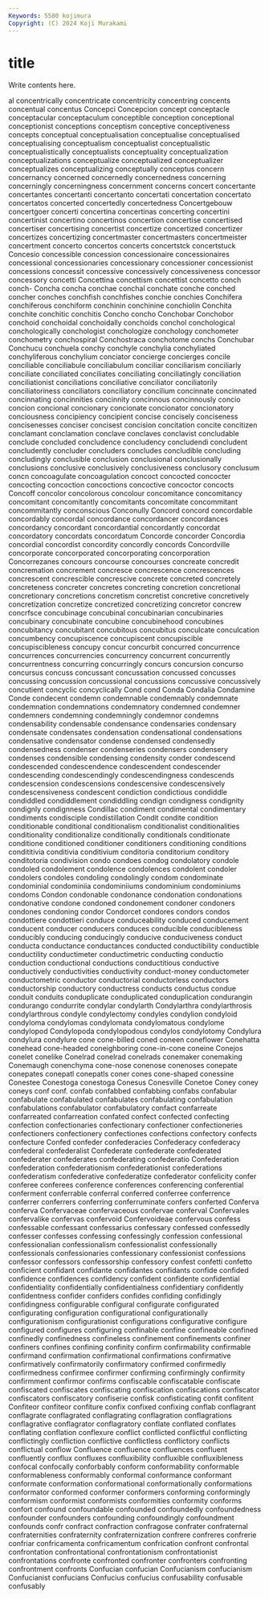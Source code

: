 ```yaml
---
Keywords: 5580 kojimura
Copyright: (C) 2024 Koji Murakami
---
```


# title

Write contents here.



al concentrically concentricate concentricity concentring concents concentual concentus Concepci Concepcion
concept conceptacle conceptacular conceptaculum conceptible conception conceptional conceptionist conceptions conceptism
conceptive conceptiveness concepts conceptual conceptualisation conceptualise conceptualised conceptualising conceptualism conceptualist
conceptualistic conceptualistically conceptualists conceptuality conceptualization conceptualizations conceptualize conceptualized conceptualizer conceptualizes
conceptualizing conceptually conceptus concern concernancy concerned concernedly concernedness concerning concerningly
concerningness concernment concerns concert concertante concertantes concertanti concertanto concertati concertation
concertato concertatos concerted concertedly concertedness Concertgebouw concertgoer concerti concertina concertinas
concerting concertini concertinist concertino concertinos concertion concertise concertised concertiser concertising
concertist concertize concertized concertizer concertizes concertizing concertmaster concertmasters concertmeister concertment
concerto concertos concerts concertstck concertstuck Concesio concessible concession concessionaire concessionaires
concessional concessionaries concessionary concessioner concessionist concessions concessit concessive concessively concessiveness
concessor concessory concetti Concettina concettism concettist concetto conch conch- Concha
concha conchae conchal conchate conche conched concher conches conchfish conchfishes
conchie conchies Conchifera conchiferous conchiform conchinin conchinine conchiolin Conchita conchite
conchitic conchitis Concho concho Conchobar Conchobor conchoid conchoidal conchoidally conchoids
conchol conchological conchologically conchologist conchologize conchology conchometer conchometry conchospiral Conchostraca
conchotome conchs Conchubar Conchucu conchuela conchy conchyle conchylia conchyliated conchyliferous
conchylium conciator concierge concierges concile conciliable conciliabule conciliabulum conciliar conciliarism
conciliarly conciliate conciliated conciliates conciliating conciliatingly conciliation conciliationist conciliations conciliative
conciliator conciliatorily conciliatoriness conciliators conciliatory concilium concinnate concinnated concinnating concinnities
concinnity concinnous concinnously concio concion concional concionary concionate concionator concionatory
conciousness concipiency concipient concise concisely conciseness concisenesses conciser concisest concision
concitation concite concitizen conclamant conclamation conclave conclaves conclavist concludable conclude
concluded concludence concludency concludendi concludent concludently concluder concluders concludes concludible
concluding concludingly conclusible conclusion conclusional conclusionally conclusions conclusive conclusively conclusiveness
conclusory conclusum concn concoagulate concoagulation concoct concocted concocter concocting concoction
concoctions concoctive concoctor concocts Concoff concolor concolorous concolour concomitance concomitancy
concomitant concomitantly concomitants concomitate concommitant concommitantly conconscious Conconully Concord concord
concordable concordably concordal concordance concordancer concordances concordancy concordant concordantial concordantly
concordat concordatory concordats concordatum Concorde concorder Concordia concordial concordist concordity
concordly concords Concordville concorporate concorporated concorporating concorporation Concorrezanes concours concourse
concourses concreate concredit concremation concrement concresce concrescence concrescences concrescent concrescible
concrescive concrete concreted concretely concreteness concreter concretes concreting concretion concretional
concretionary concretions concretism concretist concretive concretively concretization concretize concretized concretizing
concretor concrew concrfsce concubinage concubinal concubinarian concubinaries concubinary concubinate concubine
concubinehood concubines concubitancy concubitant concubitous concubitus conculcate conculcation concumbency concupiscence
concupiscent concupiscible concupiscibleness concupy concur concurbit concurred concurrence concurrences concurrencies
concurrency concurrent concurrently concurrentness concurring concurringly concurs concursion concurso concursus
concuss concussant concussation concussed concusses concussing concussion concussional concussions concussive
concussively concutient concyclic concyclically Cond cond Conda Condalia Condamine Conde
condecent condemn condemnable condemnably condemnate condemnation condemnations condemnatory condemned condemner
condemners condemning condemningly condemnor condemns condensability condensable condensance condensaries condensary
condensate condensates condensation condensational condensations condensative condensator condense condensed condensedly
condensedness condenser condenseries condensers condensery condenses condensible condensing condensity conder
condescend condescended condescendence condescendent condescender condescending condescendingly condescendingness condescends condescension
condescensions condescensive condescensively condescensiveness condescent condiction condictious condiddle condiddled condiddlement
condiddling condign condigness condignity condignly condignness Condillac condiment condimental condimentary
condiments condisciple condistillation Condit condite condition conditionable conditional conditionalism conditionalist
conditionalities conditionality conditionalize conditionally conditionals conditionate conditione conditioned conditioner conditioners
conditioning conditions condititivia conditivia conditivium conditoria conditorium conditory conditotoria condivision
condo condoes condog condolatory condole condoled condolement condolence condolences condolent
condoler condolers condoles condoling condolingly condom condominate condominial condominiia condominiiums
condominium condominiums condoms Condon condonable condonance condonation condonations condonative condone
condoned condonement condoner condoners condones condoning condor Condorcet condores condors
condos condottiere condottieri conduce conduceability conduced conducement conducent conducer conducers
conduces conducible conducibleness conducibly conducing conducingly conducive conduciveness conduct conducta
conductance conductances conducted conductibility conductible conductility conductimeter conductimetric conducting conductio
conduction conductional conductions conductitious conductive conductively conductivities conductivity conduct-money conductometer
conductometric conductor conductorial conductorless conductors conductorship conductory conductress conducts conductus
condue conduit conduits conduplicate conduplicated conduplication condurangin condurango condurrite condylar
condylarth Condylarthra condylarthrosis condylarthrous condyle condylectomy condyles condylion condyloid condyloma
condylomas condylomata condylomatous condylome condylopod Condylopoda condylopodous condylos condylotomy Condylura
condylura condylure cone cone-billed coned coneen coneflower Conehatta conehead cone-headed
coneighboring cone-in-cone coneine Conejos conelet conelike Conelrad conelrad conelrads conemaker
conemaking Conemaugh conenchyma cone-nose conenose conenoses conepate conepates conepatl conepatls
coner cones cone-shaped conessine Conestee Conestoga conestoga Conesus Conesville Conetoe
Coney coney coneys conf conf. confab confabbed confabbing confabs confabular
confabulate confabulated confabulates confabulating confabulation confabulations confabulator confabulatory confact confarreate
confarreated confarreation confated confect confected confecting confection confectionaries confectionary confectioner
confectioneries confectioners confectionery confectiones confections confectory confects confecture Confed confeder
confederacies Confederacy confederacy confederal confederalist Confederate confederate confederated confederater confederates
confederating confederatio Confederation confederation confederationism confederationist confederations confederatism confederative confederatize
confederator confelicity confer conferee conferees conference conferences conferencing conferential conferment
conferrable conferral conferred conferree conferrence conferrer conferrers conferring conferruminate confers
conferted Conferva conferva Confervaceae confervaceous confervae conferval Confervales confervalike confervas
confervoid Confervoideae confervous confess confessable confessant confessarius confessary confessed confessedly
confesser confesses confessing confessingly confession confessional confessionalian confessionalism confessionalist confessionally
confessionals confessionaries confessionary confessionist confessions confessor confessors confessorship confessory confest
confetti confetto conficient confidant confidante confidantes confidants confide confided confidence
confidences confidency confident confidente confidential confidentiality confidentially confidentialness confidentiary confidently
confidentness confider confiders confides confiding confidingly confidingness configurable configural configurate
configurated configurating configuration configurational configurationally configurationism configurationist configurations configurative configure
configured configures configuring confinable confine confineable confined confinedly confinedness confineless
confinement confinements confiner confiners confines confining confinity confirm confirmability confirmable
confirmand confirmation confirmational confirmations confirmative confirmatively confirmatorily confirmatory confirmed confirmedly
confirmedness confirmee confirmer confirming confirmingly confirmity confirmment confirmor confirms confiscable
confiscatable confiscate confiscated confiscates confiscating confiscation confiscations confiscator confiscators confiscatory
confiserie confisk confisticating confit confitent Confiteor confiteor confiture confix confixed
confixing conflab conflagrant conflagrate conflagrated conflagrating conflagration conflagrations conflagrative conflagrator
conflagratory conflate conflated conflates conflating conflation conflexure conflict conflicted conflictful
conflicting conflictingly confliction conflictive conflictless conflictory conflicts conflictual conflow Confluence
confluence confluences confluent confluently conflux confluxes confluxibility confluxible confluxibleness confocal
confocally conforbably conform conformability conformable conformableness conformably conformal conformance conformant
conformate conformation conformational conformationally conformations conformator conformed conformer conformers conforming
conformingly conformism conformist conformists conformities conformity conforms confort confound confoundable
confounded confoundedly confoundedness confounder confounders confounding confoundingly confoundment confounds confr
confract confraction confragose confrater confraternal confraternities confraternity confraternization confrere confreres
confrerie confriar confricamenta confricamentum confrication confront confrontal confrontation confrontational confrontationism
confrontationist confrontations confronte confronted confronter confronters confronting confrontment confronts Confucian
confucian Confucianism confucianism Confucianist confucians Confucius confucius confusability confusable confusably
